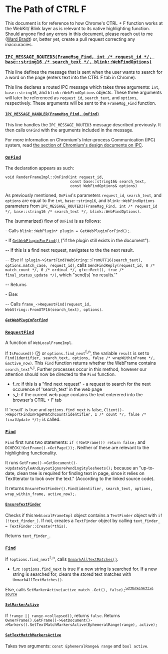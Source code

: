 # The Path of CTRL F
This document is for reference to how Chrome's CTRL + F function works at the WebKit/ Blink layer as is relevant to its native highlighting function. Should anyone find any errors in this document, please reach out to me ([Ward Bradt](github.com/wardbradt)) or, better yet, create a pull request correcting any inaccuracies.

### [`IPC_MESSAGE_ROUTED3(FrameMsg_Find, int /* request_id */, base::string16 /* search_text */, blink::WebFindOptions)`](https://cs.chromium.org/chromium/src/content/common/frame_messages.h?l=1066)
This line defines the message that is sent when the user wants to search for a word on the page (enters text into the CTRL F tab in Chrome).

This line declares a routed IPC message which takes three arguments: `int`, `base::string16`, and `blink::WebFindOptions` objects. These three arguments will later be referenced as `request_id`, `search_text`, and `options`, respectively. These arguments will be sent to the `FrameMsg_Find` function.

#### [`IPC_MESSAGE_HANDLER(FrameMsg_Find, OnFind)`](https://cs.chromium.org/chromium/src/content/renderer/render_frame_impl.cc?l=1776)
This line handles the `IPC_MESSAGE_ROUTED3` message described previously. It then calls `OnFind` with the arguments included in the message.

For more information on Chromium's Inter-process Communication (IPC) system, read [the section of Chromium's design documents on IPC](https://www.chromium.org/developers/design-documents/inter-process-communication).

### [`OnFind`](https://cs.chromium.org/chromium/src/content/renderer/render_frame_impl.cc?l=6122)
The declaration appears as such:
```
void RenderFrameImpl::OnFind(int request_id,
                             const base::string16& search_text,
                             const WebFindOptions& options)
```
As previously mentioned, `OnFind`'s parameters `request_id`, `search_text`, and `options` are equal to the `int`, `base::string16`, and `blink::WebFindOptions` parameters from `IPC_MESSAGE_ROUTED3(FrameMsg_Find, int /* request_id */, base::string16 /* search_text */, blink::WebFindOptions)`.

The (summarized) flow of `OnFind` is as follows:

\- Calls ```blink::WebPlugin* plugin = GetWebPluginForFind();```.

\- If [`GetWebPluginForFind()`](https://cs.chromium.org/chromium/src/content/renderer/render_frame_impl.cc?l=6127) ("if the plugin still exists in the document"): 
  
-- If this is a find next request, navigates to the the next result.

-- Else if `!plugin->StartFind(WebString::FromUTF16(search_text), options.match_case, request_id)`, calls `SendFindReply(request_id, 0 /* match_count */, 0 /* ordinal */, gfx::Rect(), true /* final_status_update */)`, which "send\[s\] 'no results.'"

-- Returns

\- Else:

-- Calls `frame_->RequestFind(request_id, WebString::FromUTF16(search_text), options)`.
  


##### [`GetWebPluginForFind`](https://cs.chromium.org/chromium/src/content/renderer/render_frame_impl.cc?l=7112)


### [`RequestFind`](https://cs.chromium.org/chromium/src/third_party/WebKit/Source/core/frame/WebLocalFrameImpl.cpp?l=2239)
A function of `WebLocalFrameImpl`.

If `IsFocused()` ([?](https://cs.chromium.org/chromium/src/third_party/WebKit/Source/core/frame/WebLocalFrameImpl.cpp?l=575&gsn=IsFocused)) or `options.find_next`<sup>f_n</sup>, the variable `result` is set to `Find(identifier, search_text, options, false /* wrapWithinFrame */, &active_now)`. This `Find` function returns whether the WebFrame contains `search_text`<sup>s_t</sup>. Further processes occur in this method, however our attention should now be directed to the `Find` function.
* f_n: if this is a "find next request" - a request to search for the next occurence of 'search_text' in the web page
* s_t: if the current web page contains the text enterered into the browser's CTRL + F tab

If 'result' is true and `options.find_next` is false, `Client()->ReportFindInPageMatchCount(identifier, 1 /* count */, false /* finalUpdate */);` is called.

### [`Find`](https://cs.chromium.org/chromium/src/third_party/WebKit/Source/core/frame/WebLocalFrameImpl.cpp?l=2298)
`Find` first runs two statements: `if (!GetFrame()) return false;` and `DCHECK(!GetFrame()->GetPage());`. Neither of these are relevant to the highlighting functionality.

It runs `GetFrame()->GetDocument()->UpdateStyleAndLayoutIgnorePendingStylesheets();` because an "up-to-date, clean tree is required for finding text in page, since it relies on TextIterator to look over the text." (According to the linked source code).

It returns `EnsureTextFinder().Find(identifier, search_text, options, wrap_within_frame, active_now);`.

#### [`EnsureTextFinder`](https://cs.chromium.org/chromium/src/third_party/WebKit/Source/core/frame/WebLocalFrameImpl.cpp?l=2413&gsn=EnsureTextFinder)
Checks if this `WebLocalFrameImpl` object contains a `TextFinder` object with `if (!text_finder_)`. If not, creates a `TextFinder` object by calling `text_finder_ = TextFinder::Create(*this)`.

Returns `text_finder_`.

### [`Find`](https://cs.chromium.org/chromium/src/third_party/WebKit/Source/core/editing/finder/TextFinder.cpp?l=114)
If `!options.find_next`<sup>f_n</sup>, calls [`UnmarkAllTextMatches()`](https://cs.chromium.org/chromium/src/third_party/WebKit/Source/core/editing/finder/TextFinder.cpp?l=803&gsn=UnmarkAllTextMatches).
* f_n: `!options.find_next` is true if a new string is searched for. If a new string is searched for, clears the stored text matches with `UnmarkAllTextMatches()`.

Else, calls `SetMarkerActive(active_match_.Get(), false);`<sup>[`SetMarkerActive` source](https://cs.chromium.org/chromium/src/third_party/WebKit/Source/core/editing/finder/TextFinder.cpp?l=793&gsn=SetMarkerActive)</sup>
#### [`SetMarkerActive`](https://cs.chromium.org/chromium/src/third_party/WebKit/Source/core/editing/finder/TextFinder.cpp?l=793&gsn=SetMarkerActive)
If `!range || range->collapsed()`, returns `false`.
Returns `OwnerFrame().GetFrame()->GetDocument()->Markers().SetTextMatchMarkersActive(EphemeralRange(range), active);`
#### [`SetTextMatchMarkersActive`](https://cs.chromium.org/chromium/src/third_party/WebKit/Source/core/editing/markers/DocumentMarkerController.cpp?gsn=SetMarkerActive&l=751)
Takes two arguments: `const EphemeralRange& range` and `bool active`.

